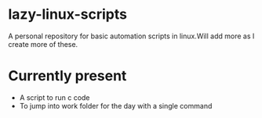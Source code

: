 # lazy-linux-scripts
A personal repository for basic automation scripts in linux.Will add more as I create more of these.
# Currently present

* A script to run c code 
* To jump into work folder for the day with a single command
